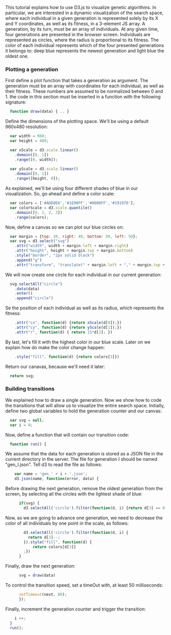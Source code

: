 This tutorial explains how to use D3.js to visualize genetic algorithms. In
particular, we are interested in a dynamic visualization of the search space,
where each individual in a given generation is represented solely by its X and Y
coordinates, as well as its fitness, in a 3-element JS array. A generation, by
its turn, must be an array of individuals.
At any given time, four generations are
presented in the browser screen. Individuals are represented as circles, where
the radius is proportional to its fitness. The color of each individual
represents which of the four presented generations it belongs to: deep blue
represents the newest generation and light blue the oldest one.

### Plotting a generation
First define a plot function that takes a generation as argument. The generation
must be an array with coordinates for each individual, as well as their fitness.
These numbers are assumed to be normalized between 0 and 1. the code in this
section must be inserted in a function with the following signature:

```javascript
  function draw(data) { .. }
```

Define the dimensions of the plotting space. We'll be using a default
960x480 resolution:

```javascript
  var width = 960;
  var height = 480;

  var xScale = d3.scale.linear()                                               
    .domain([0, 1])                                                            
    .range([0, width]);                                                        
                                                                               
  var yScale = d3.scale.linear()
    .domain([0, 1])                                                            
    .range([height, 0]);
```

As explained, we'll be using four different shades of blue in our visualization.
So, go ahead and define a color scale:

```javascript
  var colors = ['#ADD8E6','#1E90FF','#0000FF','#191970'];
  var colorScale = d3.scale.quantile()                                         
    .domain([0, 1, 2, 3])                                                      
    .range(colors);         
```

Now, define a canvas so we can plot our blue circles on:

```javascript
  var margin = {top: 20, right: 40, bottom: 50, left: 50};
  var svg = d3.select("svg")                                                   
    .attr("width", width + margin.left + margin.right)
    .attr("height", height + margin.top + margin.bottom)                       
    .style("border", "2px solid black")                                        
    .append("g")                                                               
    .attr("transform", "translate(" + margin.left + "," + margin.top + ")"); 
```

We will now create one circle for each individual in our current generation:

```javascript
  svg.selectAll("circle")                                                      
    .data(data)                                                                
    .enter()                                                                   
    .append("circle")
```

Se the position of each individual as well as its radius, which represents the
fitness:
                                                                               
```javascript
    .attr("cx", function(d) {return xScale(d[0]);})                            
    .attr("cy", function(d) {return yScale(d[1]);})                            
    .attr("r", function(d) { return 15*d[2]; })                                
```

By last, let's fill it with the highest color in our blue scale. Later on we
explain how do make the color change happen:
             
```javascript                                                                  
    .style("fill", function(d) {return colors[3]})                             
```

Return our canavas, because we'll need it later:

```javascript                                                                  
  return svg;    
```


### Building transitions
We explained how to draw a single generation. Now we show how to code the
transitions that will allow us to visualize the entire search space. Initially,
define two global variables to hold the generation counter and our canvas:

```javascript
  var svg = null;                                                                
  var i = 0;                                                                     
```

Now, define a function that will contain our transition code:

```javascript                                                                    
  function run() {                                                              
```

We assume that the data for each generation is stored as a JSON file in the
current directory in the server. The file for generation I should be named
"gen_I.json". Tell d3 to read the file as follows:

```javascript
    var name = 'gen_' + i + '.json';                                             
    d3.json(name, function(error, data) {                                        
```

Before drawing the next generation, remove the oldest generation from the
screen, by selecting all the circles with the lightest shade of blue:
             
```javascript                                                                    
      if(svg) {                                                                  
        d3.selectAll('circle').filter(function(d, i) {return d[3] == 0;}).remove();
```

Now, as we are going to advance one generation, we need to decrease the color of
all individuals by one point in the scale, as follows:
             
```javascript                                                                    
        d3.selectAll('circle').filter(function(d, i) {                           
          return d[3]--;                                                         
        }).style("fill", function(d) {                                           
            return colors[d[3]]                                                  
        ;})                                                                      
      }                                                                          
```

Finally, draw the next generation:
             
```javascript                                                                    
      svg = draw(data)                                                           
```
                                                                                 
To control the transition speed, set a timeOut with, at least 50 milliseconds:

```javascript
      setTimeout(next, 80);                                                      
      });                                                                        
```
                                                                                 
Finally, increment the generation counter and trigger the transition:

```javascript
    i ++;                                                                        
  }                                                                              
  run();   
```
